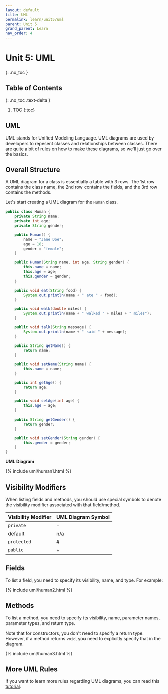```yaml
---
layout: default
title: UML
permalink: learn/unit5/uml
parent: Unit 5
grand_parent: Learn
nav_order: 4
---
```


<!-- prettier-ignore-start -->

# Unit 5: UML
{: .no_toc }

## Table of Contents
{: .no_toc .text-delta }

1. TOC
{:toc}

<!-- prettier-ignore-end -->

## UML

UML stands for Unified Modeling Language. UML diagrams are used by developers
to repesent classes and relationships between classes. There are quite a bit of rules
on how to make these diagrams, so we'll just go over the basics.

## Overall Structure

A UML diagram for a class is essentially a table with 3 rows. The 1st row contains
the class name, the 2nd row contains the fields, and the 3rd row contains the methods.

Let's start creating a UML diagram for the `Human` class.

```java
public class Human {
    private String name;
    private int age;
    private String gender;

    public Human() {
        name = "Jane Doe";
        age = 18;
        gender = "female";
    }

    public Human(String name, int age, String gender) {
        this.name = name;
        this.age = age;
        this.gender = gender;
    }

    public void eat(String food) {
        System.out.println(name + " ate " + food);
    }

    public void walk(double miles) {
        System.out.println(name + " walked " + miles + " miles");
    }

    public void talk(String message) {
        System.out.println(name + " said " + message);
    }

    public String getName() {
        return name;
    }

    public void setName(String name) {
        this.name = name;
    }

    public int getAge() {
        return age;
    }

    public void setAge(int age) {
        this.age = age;
    }

    public String getGender() {
        return gender;
    }

    public void setGender(String gender) {
        this.gender = gender;
    }
}
```

**UML Diagram**

{% include uml/human1.html %}

## Visibility Modifiers

When listing fields and methods, you should use special symbols to denote the visibility modifier
associated with that field/method.

| Visibility Modifier | UML Diagram Symbol |
| :--- | :--- |
| `private` | - |
| default | n/a |
| `protected` | # |
| `public` | + |

## Fields

To list a field, you need to specify its visibility, name, and type. For example:

{% include uml/human2.html %}

## Methods

To list a method, you need to specify its visibility, name, parameter names, parameter
types, and return type.

Note that for constructors, you don't need to specify a return type. However, if a method
returns `void`, you need to explicitly specify that in the diagram.

{% include uml/human3.html %}

## More UML Rules

If you want to learn more rules regarding UML diagrams, you can read this [tutorial](https://www.visual-paradigm.com/guide/uml-unified-modeling-language/uml-class-diagram-tutorial/).
